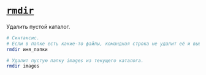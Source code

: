 # [`rmdir`](../index.md)

Удалить пустой каталог.

```bash
# Синтаксис.
# Если в папке есть какие-то файлы, командная строка не удалит её и выведет сообщение, что папка не пуста.
rmdir имя_папки

# Удалит пустую папку images из текущего каталога.
rmdir images
```
